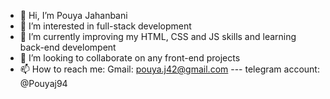 - 👋 Hi, I’m Pouya Jahanbani
- 👀 I’m interested in full-stack development
- 🌱 I’m currently improving my HTML, CSS and JS skills and learning back-end develompent
- 💞️ I’m looking to collaborate on any front-end projects
- 📫 How to reach me: Gmail: pouya.j42@gmail.com --- telegram account: @Pouyaj94
